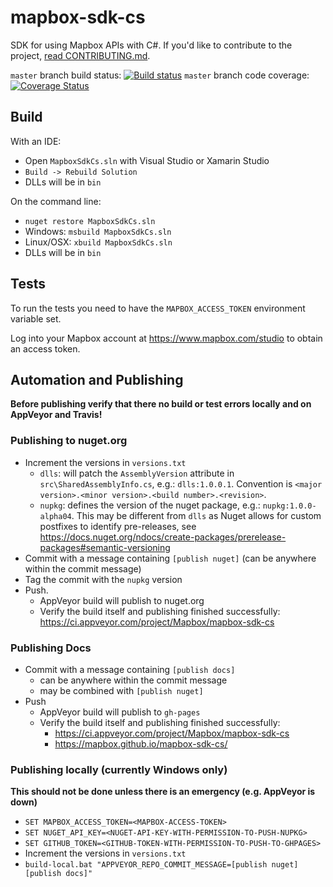 # mapbox-sdk-cs

SDK for using Mapbox APIs with C#. If you'd like to contribute to the project, [read CONTRIBUTING.md](https://github.com/mapbox/mapbox-sdk-cs/blob/master/CONTRIBUTING.md).


`master` branch build status: [![Build status](https://ci.appveyor.com/api/projects/status/mh7ad8p1qonkbnwr/branch/master?svg=true)](https://ci.appveyor.com/project/Mapbox/mapbox-sdk-cs/branch/master)
`master` branch code coverage: [![Coverage Status](https://coveralls.io/repos/github/mapbox/mapbox-sdk-cs/badge.svg?branch=master&t=jR0cza)](https://coveralls.io/github/mapbox/mapbox-sdk-cs?branch=master)

## Build

With an IDE:
* Open `MapboxSdkCs.sln` with Visual Studio or Xamarin Studio
* `Build -> Rebuild Solution`
* DLLs will be in `bin`

On the command line:
* `nuget restore MapboxSdkCs.sln`
* Windows: `msbuild MapboxSdkCs.sln`
* Linux/OSX: `xbuild MapboxSdkCs.sln`
* DLLs will be in `bin`

## Tests

To run the tests you need to have the `MAPBOX_ACCESS_TOKEN` environment variable set.

Log into your Mapbox account at https://www.mapbox.com/studio to obtain an access token.

## Automation and Publishing

**Before publishing verify that there no build or test errors locally and on AppVeyor and Travis!**

### Publishing to nuget.org

* Increment the versions in `versions.txt`
  * `dlls`: will patch the `AssemblyVersion` attribute in `src\SharedAssemblyInfo.cs`, e.g.: `dlls:1.0.0.1`. Convention is `<major version>.<minor version>.<build number>.<revision>`.
  * `nupkg`: defines the version of the nuget package, e.g.: `nupkg:1.0.0-alpha04`.
  This may be different from `dlls` as Nuget allows for custom postfixes to identify pre-releases, see https://docs.nuget.org/ndocs/create-packages/prerelease-packages#semantic-versioning
* Commit with a message containing `[publish nuget]` (can be anywhere within the commit message)
* Tag the commit with the `nupkg` version
* Push.
  * AppVeyor build will publish to nuget.org
  * Verify the build itself and publishing finished successfully: https://ci.appveyor.com/project/Mapbox/mapbox-sdk-cs

### Publishing Docs

* Commit with a message containing `[publish docs]`
  * can be anywhere within the commit message
  * may be combined with `[publish nuget]`
* Push
  * AppVeyor build will publish to `gh-pages`
  * Verify the build itself and publishing finished successfully:
    * https://ci.appveyor.com/project/Mapbox/mapbox-sdk-cs
    * https://mapbox.github.io/mapbox-sdk-cs/

### Publishing locally (currently Windows only)

**This should not be done unless there is an emergency (e.g. AppVeyor is down)**

* `SET MAPBOX_ACCESS_TOKEN=<MAPBOX-ACCESS-TOKEN>`
* `SET NUGET_API_KEY=<NUGET-API-KEY-WITH-PERMISSION-TO-PUSH-NUPKG>`
* `SET GITHUB_TOKEN=<GITHUB-TOKEN-WITH-PERMISSION-TO-PUSH-TO-GHPAGES>`
* Increment the versions in `versions.txt`
* `build-local.bat "APPVEYOR_REPO_COMMIT_MESSAGE=[publish nuget] [publish docs]"`
